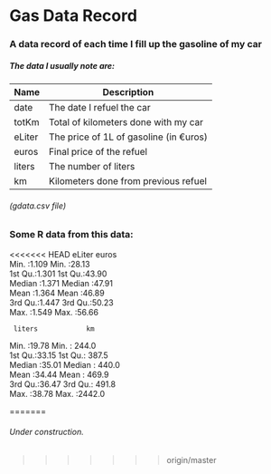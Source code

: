 # Gas Data Record
### A data record of each time I fill up the gasoline of my car
##### The data I usually note are:

|Name           | Description                          |
|---------------|--------------------------------------|
|date		      	|The date I refuel the car             |
|totKm    	  	|Total of kilometers done with my car  |
|eLiter   	  	|The price of 1L of gasoline (in €uros)|
|euros		    	|Final price of the refuel             |
|liters	    		|The number of liters                  |
|km           	|Kilometers done from previous refuel  |

###### (gdata.csv file)

### Some R data from this data:

<<<<<<< HEAD
     eLiter          euros      
 Min.   :1.109   Min.   :28.13  
 1st Qu.:1.301   1st Qu.:43.90  
 Median :1.371   Median :47.91  
 Mean   :1.364   Mean   :46.89  
 3rd Qu.:1.447   3rd Qu.:50.23  
 Max.   :1.549   Max.   :56.66  
                                
     liters            km        
 Min.   :19.78   Min.   : 244.0  
 1st Qu.:33.15   1st Qu.: 387.5  
 Median :35.01   Median : 440.0  
 Mean   :34.44   Mean   : 469.9  
 3rd Qu.:36.47   3rd Qu.: 491.8  
 Max.   :38.78   Max.   :2442.0 
 
 
=======
###### Under construction.
>>>>>>> origin/master

